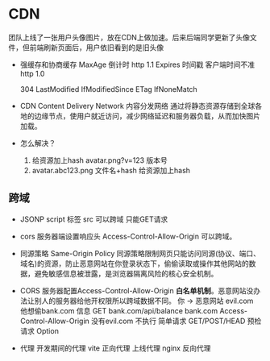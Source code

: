 # CDN

团队上线了一张用户头像图片，放在CDN上做加速。后来后端同学更新了头像文件，但前端刷新页面后，用户依旧看到的是旧头像

- 强缓存和协商缓存
  MaxAge 倒计时 http 1.1
  Expires 时间戳 客户端时间不准 http 1.0

  304
  LastModified IfModifiedSince
  ETag IfNoneMatch

- CDN Content Delivery Network 内容分发网络
  通过将静态资源存储到全球各地的边缘节点，使用户就近访问，减少网络延迟和服务器负载，从而加快图片加载。

- 怎么解决？
  1. 给资源加上hash avatar.png?v=123 版本号
  2. avatar.abc123.png 文件名+hash 给资源加上hash

## 跨域

- JSONP script 标签 src 可以跨域 只能GET请求
- cors 服务器端设置响应头 Access-Control-Allow-Origin 可以跨域。

- 同源策略
  Same-Origin Policy
  同源策略限制网页只能访问同源(协议、端口、域名)的资源，防止恶意网站在你登录状态下，偷偷读取或操作其他网站的数据，避免敏感信息被泄露，是浏览器隔离风险的核心安全机制。
- CORS 服务器配置Access-Control-Allow-Origin **白名单机制**。恶意网站没办法让别人的服务器给他开权限所以跨域数据不同。
  你 -> 恶意网站 evil.com 他想偷bank.com 信息
  GET bank.com/api/balance bank.com Access-Control-Allow-Origin 没有evil.com 不执行
  简单请求 GET/POST/HEAD
  预检请求 Option

- 代理
  开发期间的代理 vite 正向代理
  上线代理 nginx 反向代理

